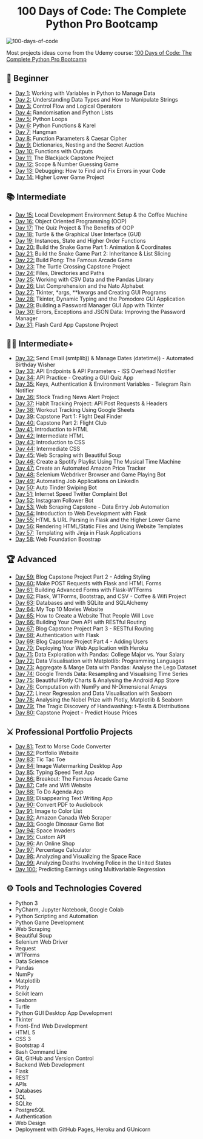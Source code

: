 <h1 align="center">100 Days of Code: The Complete Python Pro Bootcamp
</h1>

![100-days-of-code](https://user-images.githubusercontent.com/98851253/155425637-9ac7250e-52a3-429a-a679-ac619f5ff6ea.gif)

Most projects ideas come from the Udemy course: [100 Days of Code: The Complete Python Pro Bootcamp](https://www.udemy.com/course/100-days-of-code/)

## 🔰 Beginner

- [Day 1:](<https://github.com/faisal-fida/100-Days-Python/tree/main/Python%20Day%20%20(01)>) Working with Variables in Python to Manage Data
- [Day 2:](<https://github.com/faisal-fida/100-Days-Python/tree/main/Python%20Day%20%20(02)>) Understanding Data Types and How to Manipulate Strings
- [Day 3:](<https://github.com/faisal-fida/100-Days-Python/tree/main/Python%20Day%20%20(03)>) Control Flow and Logical Operators
- [Day 4:](<https://github.com/faisal-fida/100-Days-Python/tree/main/Python%20Day%20%20(04)>) Randomisation and Python Lists
- [Day 5:](<https://github.com/faisal-fida/100-Days-Python/tree/main/Python%20Day%20%20(05)>) Python Loops
- [Day 6:](<https://github.com/faisal-fida/100-Days-Python/tree/main/Python%20Day%20%20(06)>) Python Functions & Karel
- [Day 7:](<https://github.com/faisal-fida/100-Days-Python/tree/main/Python%20Day%20%20(07)>) Hangman
- [Day 8:](<https://github.com/faisal-fida/100-Days-Python/tree/main/Python%20Day%20%20(08)>) Function Parameters & Caesar Cipher
- [Day 9:](<https://github.com/faisal-fida/100-Days-Python/tree/main/Python%20Day%20%20(09)>) Dictionaries, Nesting and the Secret Auction
- [Day 10:](<https://github.com/faisal-fida/100-Days-Python/tree/main/Python%20Day%20%20(10)>) Functions with Outputs
- [Day 11:](<https://github.com/faisal-fida/100-Days-Python/tree/main/Python%20Day%20%20(11)>) The Blackjack Capstone Project
- [Day 12:](<https://github.com/faisal-fida/100-Days-Python/tree/main/Python%20Day%20%20(12)>) Scope & Number Guessing Game
- [Day 13:](<https://github.com/faisal-fida/100-Days-Python/tree/main/Python%20Day%20%20(13)>) Debugging: How to Find and Fix Errors in your Code
- [Day 14:](<https://github.com/faisal-fida/100-Days-Python/tree/main/Python%20Day%20%20(14)>) Higher Lower Game Project

## 📚 Intermediate

- [Day 15:](<https://github.com/faisal-fida/100-Days-Python/tree/main/Python%20Day%20%20(15)>) Local Development Environment Setup & the Coffee Machine
- [Day 16:](<https://github.com/faisal-fida/100-Days-Python/tree/main/Python%20Day%20%20(16)>) Object Oriented Programming (OOP)
- [Day 17:](<https://github.com/faisal-fida/100-Days-Python/tree/main/Python%20Day%20%20(17)>) The Quiz Project & The Benefits of OOP
- [Day 18:](<https://github.com/faisal-fida/100-Days-Python/tree/main/Python%20Day%20%20(18)>) Turtle & the Graphical User Interface (GUI)
- [Day 19:](<https://github.com/faisal-fida/100-Days-Python/tree/main/Python%20Day%20%20(19)>) Instances, State and Higher Order Functions
- [Day 20:](<https://github.com/faisal-fida/100-Days-Python/tree/main/Python%20Day%20%20(20)>) Build the Snake Game Part 1: Animation & Coordinates
- [Day 21:](<https://github.com/faisal-fida/100-Days-Python/tree/main/Python%20Day%20%20(21)>) Build the Snake Game Part 2: Inheritance & List Slicing
- [Day 22:](<https://github.com/faisal-fida/100-Days-Python/tree/main/Python%20Day%20%20(22)>) Build Pong: The Famous Arcade Game
- [Day 23:](<https://github.com/faisal-fida/100-Days-Python/tree/main/Python%20Day%20%20(23)>) The Turtle Crossing Capstone Project
- [Day 24:](<https://github.com/faisal-fida/100-Days-Python/tree/main/Python%20Day%20%20(24)>) Files, Directories and Paths
- [Day 25:](<https://github.com/faisal-fida/100-Days-Python/tree/main/Python%20Day%20%20(25)>) Working with CSV Data and the Pandas Library
- [Day 26:](<https://github.com/faisal-fida/100-Days-Python/tree/main/Python%20Day%20%20(26)>) List Comprehension and the Nato Alphabet
- [Day 27:](<https://github.com/faisal-fida/100-Days-Python/tree/main/Python%20Day%20%20(27)>) Tkinter, \*args, \*\*kwargs and Creating GUI Programs
- [Day 28:](<https://github.com/faisal-fida/100-Days-Python/tree/main/Python%20Day%20%20(28)>) Tkinter, Dynamic Typing and the Pomodoro GUI Application
- [Day 29:](<https://github.com/faisal-fida/100-Days-Python/tree/main/Python%20Day%20%20(29)>) Building a Password Manager GUI App with Tkinter
- [Day 30:](<https://github.com/faisal-fida/100-Days-Python/tree/main/Python%20Day%20%20(30)>) Errors, Exceptions and JSON Data: Improving the Password Manager
- [Day 31:](<https://github.com/faisal-fida/100-Days-Python/tree/main/Python%20Day%20%20(31)>) Flash Card App Capstone Project

## 👨‍💻 Intermediate+

- [Day 32:](<https://github.com/faisal-fida/100-Days-Python/tree/main/Python%20Day%20%20(32)>) Send Email (smtplib)) & Manage Dates (datetime)) - Automated Birthday Wisher
- [Day 33:](<https://github.com/faisal-fida/100-Days-Python/tree/main/Python%20Day%20%20(33)>) API Endpoints & API Parameters - ISS Overhead Notifier
- [Day 34:](<https://github.com/faisal-fida/100-Days-Python/tree/main/Python%20Day%20%20(34)>) API Practice - Creating a GUI Quiz App
- [Day 35:](<https://github.com/faisal-fida/100-Days-Python/tree/main/Python%20Day%20%20(35)>) Keys, Authentication & Environment Variables - Telegram Rain Notifier
- [Day 36:](<https://github.com/faisal-fida/100-Days-Python/tree/main/Python%20Day%20%20(36)>) Stock Trading News Alert Project
- [Day 37:](<https://github.com/faisal-fida/100-Days-Python/tree/main/Python%20Day%20%20(37)>) Habit Tracking Project: API Post Requests & Headers
- [Day 38:](<https://github.com/faisal-fida/100-Days-Python/tree/main/Python%20Day%20%20(38)>) Workout Tracking Using Google Sheets
- [Day 39:](<https://github.com/faisal-fida/100-Days-Python/tree/main/Python%20Day%20%20(39)>) Capstone Part 1: Flight Deal Finder
- [Day 40:](<https://github.com/faisal-fida/100-Days-Python/tree/main/Python%20Day%20%20(40)>) Capstone Part 2: Flight Club
- [Day 41:](<https://github.com/faisal-fida/100-Days-Python/tree/main/Python%20Day%20%20(41)>) Introduction to HTML
- [Day 42:](<https://github.com/faisal-fida/100-Days-Python/tree/main/Python%20Day%20%20(42)>) Intermediate HTML
- [Day 43:](<https://github.com/faisal-fida/100-Days-Python/tree/main/Python%20Day%20%20(43)>) Introduction to CSS
- [Day 44:](<https://github.com/faisal-fida/100-Days-Python/tree/main/Python%20Day%20%20(44)>) Intermediate CSS
- [Day 45:](<https://github.com/faisal-fida/100-Days-Python/tree/main/Python%20Day%20%20(45)>) Web Scraping with Beautiful Soup
- [Day 46:](<https://github.com/faisal-fida/100-Days-Python/tree/main/Python%20Day%20%20(46)>) Create a Spotify Playlist Using The Musical Time Machine
- [Day 47:](<https://github.com/faisal-fida/100-Days-Python/tree/main/Python%20Day%20%20(47)>) Create an Automated Amazon Price Tracker
- [Day 48:](<https://github.com/faisal-fida/100-Days-Python/tree/main/Python%20Day%20%20(48)>) Selenium Webdriver Browser and Game Playing Bot
- [Day 49:](<https://github.com/faisal-fida/100-Days-Python/tree/main/Python%20Day%20%20(49)>) Automating Job Applications on LinkedIn
- [Day 50:](<https://github.com/faisal-fida/100-Days-Python/tree/main/Python%20Day%20%20(50)>) Auto Tinder Swiping Bot
- [Day 51:](<https://github.com/faisal-fida/100-Days-Python/tree/main/Python%20Day%20%20(51)>) Internet Speed Twitter Complaint Bot
- [Day 52:](<https://github.com/faisal-fida/100-Days-Python/tree/main/Python%20Day%20%20(52)>) Instagram Follower Bot
- [Day 53:](<https://github.com/faisal-fida/100-Days-Python/tree/main/Python%20Day%20%20(53)>) Web Scraping Capstone - Data Entry Job Automation
- [Day 54:](<https://github.com/faisal-fida/100-Days-Python/tree/main/Python%20Day%20%20(54)>) Introduction to Web Development with Flask
- [Day 55:](<https://github.com/faisal-fida/100-Days-Python/tree/main/Python%20Day%20%20(55)>) HTML & URL Parsing in Flask and the Higher Lower Game
- [Day 56:](<https://github.com/faisal-fida/100-Days-Python/tree/main/Python%20Day%20%20(56)>) Rendering HTML/Static Files and Using Website Templates
- [Day 57:](<https://github.com/faisal-fida/100-Days-Python/tree/main/Python%20Day%20%20(57)>) Templating with Jinja in Flask Applications
- [Day 58:](<https://github.com/faisal-fida/100-Days-Python/tree/main/Python%20Day%20%20(58)>) Web Foundation Boostrap

## 🏆 Advanced

- [Day 59:](<https://github.com/faisal-fida/100-Days-Python/tree/main/Python%20Day%20%20(59)>) Blog Capstone Project Part 2 - Adding Styling
- [Day 60:](<https://github.com/faisal-fida/100-Days-Python/tree/main/Python%20Day%20%20(60)>) Make POST Requests with Flask and HTML Forms
- [Day 61:](<https://github.com/faisal-fida/100-Days-Python/tree/main/Python%20Day%20%20(61)>) Building Advanced Forms with Flask-WTForms
- [Day 62:](<https://github.com/faisal-fida/100-Days-Python/tree/main/Python%20Day%20%20(62)>) Flask, WTForms, Bootstrap, and CSV - Coffee & Wifi Project
- [Day 63:](<https://github.com/faisal-fida/100-Days-Python/tree/main/Python%20Day%20%20(63)>) Databases and with SQLite and SQLAlchemy
- [Day 64:](<https://github.com/faisal-fida/100-Days-Python/tree/main/Python%20Day%20%20(64)>) My Top 10 Movies Website
- [Day 65:](<https://github.com/faisal-fida/100-Days-Python/tree/main/Python%20Day%20%20(65)>) How to Create a Website That People Will Love
- [Day 66:](<https://github.com/faisal-fida/100-Days-Python/tree/main/Python%20Day%20%20(66)>) Building Your Own API with RESTful Routing
- [Day 67:](<https://github.com/faisal-fida/100-Days-Python/tree/main/Python%20Day%20%20(67)>) Blog Capstone Project Part 3 - RESTful Routing
- [Day 68:](<https://github.com/faisal-fida/100-Days-Python/tree/main/Python%20Day%20%20(68)>) Authentication with Flask
- [Day 69:](<https://github.com/faisal-fida/100-Days-Python/tree/main/Python%20Day%20%20(69)>) Blog Capstone Project Part 4 - Adding Users
- [Day 70:](<https://github.com/faisal-fida/100-Days-Python/tree/main/Python%20Day%20%20(70)>) Deploying Your Web Application with Heroku
- [Day 71:](<https://github.com/faisal-fida/100-Days-Python/tree/main/Python%20Day%20%20(71)>) Data Exploration with Pandas: College Major vs. Your Salary
- [Day 72:](<https://github.com/faisal-fida/100-Days-Python/tree/main/Python%20Day%20%20(72)>) Data Visualisation with Matplotlib: Programming Languages
- [Day 73:](<https://github.com/faisal-fida/100-Days-Python/tree/main/Python%20Day%20%20(73)>) Aggregate & Marge Data with Pandas: Analyse the Lego Dataset
- [Day 74:](<https://github.com/faisal-fida/100-Days-Python/tree/main/Python%20Day%20%20(74)>) Google Trends Data: Resampling and Visualising Time Series
- [Day 75:](<https://github.com/faisal-fida/100-Days-Python/tree/main/Python%20Day%20%20(75)>) Beautiful Plotly Charts & Analysing the Android App Store
- [Day 76:](<https://github.com/faisal-fida/100-Days-Python/tree/main/Python%20Day%20%20(76)>) Computation with NumPy and N-Dimensional Arrays
- [Day 77:](<https://github.com/faisal-fida/100-Days-Python/tree/main/Python%20Day%20%20(77)>) Linear Regression and Data Visualisation with Seaborn
- [Day 78:](<https://github.com/faisal-fida/100-Days-Python/tree/main/Python%20Day%20%20(78)>) Analysing the Nobel Prize with Plotly, Matplotlib & Seaborn
- [Day 79:](<https://github.com/faisal-fida/100-Days-Python/tree/main/Python%20Day%20%20(79)>) The Tragic Discovery of Handwashing: t-Tests & Distributions
- [Day 80:](<https://github.com/faisal-fida/100-Days-Python/tree/main/Python%20Day%20%20(80)>) Capstone Project - Predict House Prices

## ⚔ Professional Portfolio Projects

- [Day 81:](<https://github.com/faisal-fida/100-Days-Python/tree/main/Python%20Day%20%20(81)>) Text to Morse Code Converter
- [Day 82:](<https://github.com/faisal-fida/100-Days-Python/tree/main/Python%20Day%20%20(82)>) Portfolio Website
- [Day 83:](<https://github.com/faisal-fida/100-Days-Python/tree/main/Python%20Day%20%20(83)>) Tic Tac Toe
- [Day 84:](<https://github.com/faisal-fida/100-Days-Python/tree/main/Python%20Day%20%20(84)>) Image Watermarking Desktop App
- [Day 85:](<https://github.com/faisal-fida/100-Days-Python/tree/main/Python%20Day%20%20(85)>) Typing Speed Test App
- [Day 86:](<https://github.com/faisal-fida/100-Days-Python/tree/main/Python%20Day%20%20(86)>) Breakout: The Famous Arcade Game
- [Day 87:](<https://github.com/faisal-fida/100-Days-Python/tree/main/Python%20Day%20%20(87)>) Cafe and Wifi Website
- [Day 88:](<https://github.com/faisal-fida/100-Days-Python/tree/main/Python%20Day%20%20(88)>) To Do Agenda App
- [Day 89:](<https://github.com/faisal-fida/100-Days-Python/tree/main/Python%20Day%20%20(89)>) Disappearing Text Writing App
- [Day 90:](<https://github.com/faisal-fida/100-Days-Python/tree/main/Python%20Day%20%20(90)>) Convert PDF to Audiobook
- [Day 91:](<https://github.com/faisal-fida/100-Days-Python/tree/main/Python%20Day%20%20(91)>) Image to Color List
- [Day 92:](<https://github.com/faisal-fida/100-Days-Python/tree/main/Python%20Day%20%20(92)>) Amazon Canada Web Scraper
- [Day 93:](<https://github.com/faisal-fida/100-Days-Python/tree/main/Python%20Day%20%20(93)>) Google Dinosaur Game Bot
- [Day 94:](<https://github.com/faisal-fida/100-Days-Python/tree/main/Python%20Day%20%20(94)>) Space Invaders
- [Day 95:](<https://github.com/faisal-fida/100-Days-Python/tree/main/Python%20Day%20%20(95)>) Custom API
- [Day 96:](<https://github.com/faisal-fida/100-Days-Python/tree/main/Python%20Day%20%20(96)>) An Online Shop
- [Day 97:](<https://github.com/faisal-fida/100-Days-Python/tree/main/Python%20Day%20%20(97)>) Percentage Calculator
- [Day 98:](<https://github.com/faisal-fida/100-Days-Python/tree/main/Python%20Day%20%20(98)>) Analyzing and Visualizing the Space Race
- [Day 99:](<https://github.com/faisal-fida/100-Days-Python/tree/main/Python%20Day%20%20(99)>) Analyzing Deaths Involving Police in the United States
- [Day 100:](<https://github.com/faisal-fida/100-Days-Python/tree/main/Python%20Day%20%20(100)>) Predicting Earnings using Multivariable Regression

## ⚙ Tools and Technologies Covered

- Python 3
- PyCharm, Jupyter Notebook, Google Colab
- Python Scripting and Automation
- Python Game Development
- Web Scraping
- Beautiful Soup
- Selenium Web Driver
- Request
- WTForms
- Data Science
- Pandas
- NumPy
- Matplotlib
- Plotly
- Scikit learn
- Seaborn
- Turtle
- Python GUI Desktop App Development
- Tkinter
- Front-End Web Development
- HTML 5
- CSS 3
- Bootstrap 4
- Bash Command Line
- Git, GitHub and Version Control
- Backend Web Development
- Flask
- REST
- APIs
- Databases
- SQL
- SQLite
- PostgreSQL
- Authentication
- Web Design
- Deployment with GitHub Pages, Heroku and GUnicorn
